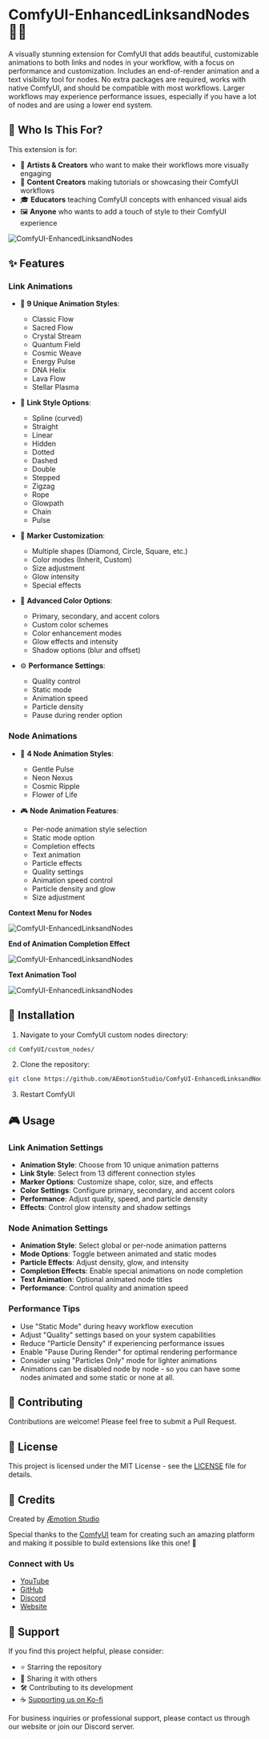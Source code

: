 # ComfyUI-EnhancedLinksandNodes 🎨✨

A visually stunning extension for ComfyUI that adds beautiful, customizable animations to both links and nodes in your workflow, with a focus on performance and customization. Includes an end-of-render animation and a text visibility tool for nodes. No extra packages are required, works with native ComfyUI, and should be compatible with most workflows. Larger workflows may experience performance issues, especially if you have a lot of nodes and are using a lower end system.

## 👥 Who Is This For?

This extension is for:
- 🎨 **Artists & Creators** who want to make their workflows more visually engaging
- 🎥 **Content Creators** making tutorials or showcasing their ComfyUI workflows
- 🎓 **Educators** teaching ComfyUI concepts with enhanced visual aids
- 🖼️ **Anyone** who wants to add a touch of style to their ComfyUI experience

![ComfyUI-EnhancedLinksandNodes](https://i.imgur.com/o7hm1Em.gif)

## ✨ Features

### Link Animations
- 🔄 **9 Unique Animation Styles**:
  - Classic Flow
  - Sacred Flow
  - Crystal Stream
  - Quantum Field
  - Cosmic Weave
  - Energy Pulse
  - DNA Helix
  - Lava Flow
  - Stellar Plasma

- 🎨 **Link Style Options**:
  - Spline (curved)
  - Straight
  - Linear
  - Hidden
  - Dotted
  - Dashed
  - Double
  - Stepped
  - Zigzag
  - Rope
  - Glowpath
  - Chain
  - Pulse

- 🎯 **Marker Customization**:
  - Multiple shapes (Diamond, Circle, Square, etc.)
  - Color modes (Inherit, Custom)
  - Size adjustment
  - Glow intensity
  - Special effects

- 🌈 **Advanced Color Options**:
  - Primary, secondary, and accent colors
  - Custom color schemes
  - Color enhancement modes
  - Glow effects and intensity
  - Shadow options (blur and offset)

- ⚙️ **Performance Settings**:
  - Quality control
  - Static mode
  - Animation speed
  - Particle density
  - Pause during render option

### Node Animations
- 💫 **4 Node Animation Styles**:
  - Gentle Pulse
  - Neon Nexus
  - Cosmic Ripple
  - Flower of Life

- 🎮 **Node Animation Features**:
  - Per-node animation style selection
  - Static mode option
  - Completion effects
  - Text animation
  - Particle effects
  - Quality settings
  - Animation speed control
  - Particle density and glow
  - Size adjustment

**Context Menu for Nodes**

![ComfyUI-EnhancedLinksandNodes](https://raw.githubusercontent.com/AEmotionStudio/ComfyUI-EnhancedLinksandNodes/main/images/preview2.gif)

**End of Animation Completion Effect**

![ComfyUI-EnhancedLinksandNodes](https://raw.githubusercontent.com/AEmotionStudio/ComfyUI-EnhancedLinksandNodes/main/images/preview3.gif)

**Text Animation Tool**

![ComfyUI-EnhancedLinksandNodes](https://raw.githubusercontent.com/AEmotionStudio/ComfyUI-EnhancedLinksandNodes/main/images/preview4.gif)

## 🚀 Installation

1. Navigate to your ComfyUI custom nodes directory:
```bash
cd ComfyUI/custom_nodes/
```

2. Clone the repository:
```bash
git clone https://github.com/AEmotionStudio/ComfyUI-EnhancedLinksandNodes.git
```

3. Restart ComfyUI

## 🎮 Usage

### Link Animation Settings
- **Animation Style**: Choose from 10 unique animation patterns
- **Link Style**: Select from 13 different connection styles
- **Marker Options**: Customize shape, color, size, and effects
- **Color Settings**: Configure primary, secondary, and accent colors
- **Performance**: Adjust quality, speed, and particle density
- **Effects**: Control glow intensity and shadow settings

### Node Animation Settings
- **Animation Style**: Select global or per-node animation patterns
- **Mode Options**: Toggle between animated and static modes
- **Particle Effects**: Adjust density, glow, and intensity
- **Completion Effects**: Enable special animations on node completion
- **Text Animation**: Optional animated node titles
- **Performance**: Control quality and animation speed

### Performance Tips
- Use "Static Mode" during heavy workflow execution
- Adjust "Quality" settings based on your system capabilities
- Reduce "Particle Density" if experiencing performance issues
- Enable "Pause During Render" for optimal rendering performance
- Consider using "Particles Only" mode for lighter animations
- Animations can be disabled node by node - so you can have some nodes animated and some static or none at all.

## 🤝 Contributing

Contributions are welcome! Please feel free to submit a Pull Request.

## 📝 License

This project is licensed under the MIT License - see the [LICENSE](LICENSE) file for details.

## 🌟 Credits

Created by [Æmotion Studio](https://aemotionstudio.org/)

Special thanks to the [ComfyUI](https://github.com/comfyanonymous/ComfyUI) team for creating such an amazing platform and making it possible to build extensions like this one! 💫

### Connect with Us
- [YouTube](https://www.youtube.com/@aemotionstudio/videos)
- [GitHub](https://github.com/AEmotionStudio/)
- [Discord](https://discord.gg/UzC9353mfp)
- [Website](https://aemotionstudio.org/)

## 💖 Support

If you find this project helpful, please consider:
- ⭐ Starring the repository
- 📢 Sharing it with others
- 🛠️ Contributing to its development
- ☕ [Supporting us on Ko-fi](https://ko-fi.com/aemotionstudio)

For business inquiries or professional support, please contact us through our website or join our Discord server.
